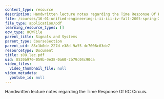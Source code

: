 ```yaml
---
content_type: resource
description: Handwritten lecture notes regarding the Time Response Of RC Circuis.
file: /courses/16-01-unified-engineering-i-ii-iii-iv-fall-2005-spring-2006/8520b970059b0e380a602b79c04c90ca_s08_lec.pdf
file_type: application/pdf
learning_resource_types: []
ocw_type: OCWFile
parent_title: Signals and Systems
parent_type: CourseSection
parent_uid: 85c1b0de-227d-e38d-9a55-dc7008c03de7
resourcetype: Document
title: s08_lec.pdf
uid: 8520b970-059b-0e38-0a60-2b79c04c90ca
video_files:
  video_thumbnail_file: null
video_metadata:
  youtube_id: null
---
```

Handwritten lecture notes regarding the Time Response Of RC Circuis.


